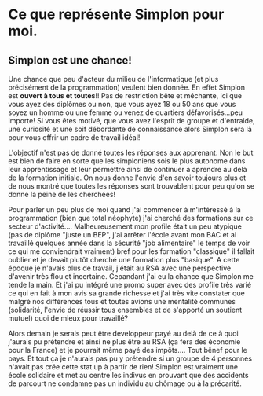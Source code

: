 # Ce que représente Simplon pour moi.

## Simplon est une chance!

Une chance que peu d'acteur du milieu de l'informatique (et plus précisément de la programmation) veulent bien donnée. En effet Simplon est **ouvert à tous et toutes**!! Pas de restriction bête et méchante, ici que vous ayez des diplômes ou non, que vous ayez 18 ou 50 ans que vous soyez un homme ou une femme ou venez de quartiers défavorisés...peu importe! Si vous êtes motivé, que vous avez l'esprit de groupe et d'entraide, une curiosité et une soif débordante de connaissance alors Simplon sera là pour vous offrir un cadre de travail idéal!

L'objectif n'est pas de donné toutes les réponses aux apprenant. Non le but est bien de faire en sorte que les simploniens sois le plus autonome dans leur apprentissage et leur permettre ainsi de continuer à aprendre au delà de la formation initiale. On nous donne l'envie d'en savoir toujours plus et de nous montré que toutes les réponses sont trouvablent pour peu qu'on se donne la peine de les cherchées!

Pour parler un peu plus de moi quand j'ai commencer à m'intéressé à la programmation (bien que total néophyte) j'ai cherché des formations sur ce secteur d'activité.... Malheureusement mon profile était un peu atypique (pas de diplôme "juste un BEP", j'ai arrêter l'école avant mon BAC et ai travaillé quelques année dans la sécurité "job alimentaire" le temps de voir ce qui me conviendrait vraiment) bref pour les formation "classique" il fallait oublier et je devait plutôt cherché une formation plus "basique".
A cette époque je n'avais plus de travail, j'était au RSA avec une perspective d'avenir très flou et incertaine. Cepandant j'ai eu la chance que Simplon me tende la main. Et j'ai pu intégré une promo super avec des profile très varié ce qui en fait à mon avis sa grande richesse et j'ai très vite constater que malgré nos différences tous et toutes avions une mentalité communes (solidarité, l'envie de réussir tous ensembles et de s'apporté un soutient mutuel) quoi de mieux pour travaillé?

Alors demain je serais peut être developpeur payé au delà de ce à quoi j'aurais pu prétendre et ainsi ne plus être au RSA (ça fera des économie pour la France) et je pourrait même payé des impôts.... Tout bênef pour le pays. Et tout ça je n'aurais pas pu y prétendre si un groupe de 4 personnes n'avait pas crée cette stat up à partir de rien!
Simplon est vraiment une école solidaire et met au centre les indivus en prouvant que des accidents de parcourt ne condamne pas un individu au chômage ou à la précarité.
